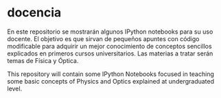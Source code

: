 docencia
========




En este repositorio se mostrarán algunos IPython notebooks para su uso docente. El objetivo es que sirvan de pequeños apuntes con código modificable para adquirir un mejor conocimiento de conceptos sencillos explicados en primeros cursos universitarios. Las materias a tratar serán temas de Física y Óptica.

This repository will contain some IPython Notebooks focused in teaching some basic concepts of Physics and Optics explained at undergraduated level. 
